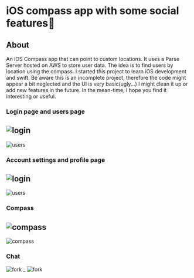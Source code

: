 # iOS compass app with some social features📱
## About
An iOS Compass app that can point to custom locations. It uses a Parse Server hosted on AWS to store user data. 
The idea is to find users by location using the compass. I started this project to learn iOS development and swift. 
Be aware this is an incomplete project, therefore the code might appear a bit neglected and the UI is very basic(ugly...) 
I might clean it up or add new features in the future. In the mean-time, I hope you find it interesting or useful.

### Login page and users page
![login](login.png)
-
![users](users.png)

### Account settings and profile page
![login](useraccount.png)
-
![users](profile.png)

### Compass 
![compass](compass_01.png)
-
![compass](compass_02.png)

### Chat
![fork](chat01.png)
_
![fork](chat02.png)
